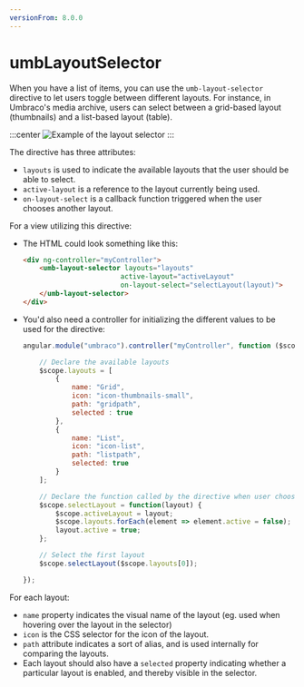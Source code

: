 ```yaml
---
versionFrom: 8.0.0
---
```



# umbLayoutSelector

When you have a list of items, you can use the `umb-layout-selector` directive to let users toggle between different layouts. For instance, in Umbraco's media archive, users can select between a grid-based layout (thumbnails) and a list-based layout (table).

:::center
![Example of the layout selector](images/umbLayoutSelector.png)
:::

The directive has three attributes:

- `layouts` is used to indicate the available layouts that the user should be able to select.
- `active-layout` is a reference to the layout currently being used.
- `on-layout-select` is a callback function triggered when the user chooses another layout.

For a view utilizing this directive:

- The HTML could look something like this:

    ```html
    <div ng-controller="myController">
        <umb-layout-selector layouts="layouts"
                            active-layout="activeLayout"
                            on-layout-select="selectLayout(layout)">
        </umb-layout-selector>
    </div>
    ```

- You'd also need a controller for initializing the different values to be used for the directive:

    ```js
    angular.module("umbraco").controller("myController", function ($scope) {

        // Declare the available layouts
        $scope.layouts = [
            {
                name: "Grid",
                icon: "icon-thumbnails-small",
                path: "gridpath",
                selected : true
            },
            {
                name: "List",
                icon: "icon-list",
                path: "listpath",
                selected: true
            }
        ];

        // Declare the function called by the directive when user chooses another layout
        $scope.selectLayout = function(layout) {
            $scope.activeLayout = layout;
            $scope.layouts.forEach(element => element.active = false);
            layout.active = true;
        };

        // Select the first layout
        $scope.selectLayout($scope.layouts[0]);

    });
    ```

For each layout:

- `name` property indicates the visual name of the layout (eg. used when hovering over the layout in the selector)
- `icon` is the CSS selector for the icon of the layout.
- `path` attribute indicates a sort of alias, and is used internally for comparing the layouts.
- Each layout should also have a `selected` property indicating whether a particular layout is enabled, and thereby visible in the selector.
